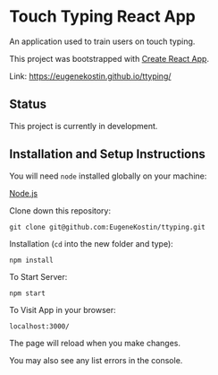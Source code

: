 # Touch Typing React App
An application used to train users on touch typing.

This project was bootstrapped with [Create React App](https://github.com/facebook/create-react-app).

Link: https://eugenekostin.github.io/ttyping/

## Status
This project is currently in development.

## Installation and Setup Instructions
You will need `node` installed globally on your machine:

[Node.js](https://nodejs.org/)

Clone down this repository:

`git clone git@github.com:EugeneKostin/ttyping.git`

Installation (`cd` into the new folder and type):

`npm install`

To Start Server:

`npm start`

To Visit App in your browser:

`localhost:3000/`

The page will reload when you make changes.

You may also see any list errors in the console.
